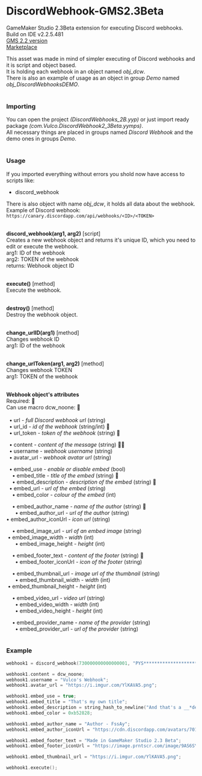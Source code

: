 # DiscordWebhook-GMS2.3Beta
 GameMaker Studio 2.3Beta extension for executing Discord webhooks.
Build on IDE v2.2.5.481 <br>
[GMS 2.2 version](https://github.com/DmitrijVC/DiscordWebhook-GMS2) <br>
[Marketplace](https://marketplace.yoyogames.com/publishers/4536/vulpes_coders)

This asset was made in mind of simpler executing of Discord webhooks and it is script and object based. <br>
It is holding each webhook in an object named *obj_dcw*. <br>
There is also an example of usage as an object in group *Demo* named *obj_DiscordWebhooksDEMO*. <br>
<br>

### Importing
You can open the project *(DiscordWebhooks_2B.yyp)* or just import ready package *(com.Vulco.DiscordWebhook2_3Beta.yymps)*. <br>
All necessary things are placed in groups named *Discord Webhook* and the demo ones in groups *Demo*. <br>
<br>

### Usage
If you imported everything without errors you shold now have access to scripts like:

  - discord_webhook

There is also object with name *obj_dcw*, it holds all data about the webhook. <br>
Example of Discord webhook: <br>
`https://canary.discordapp.com/api/webhooks/<ID>/<TOKEN>` <br>
<br>


**discord_webhook(arg1, arg2)** [script] <br>
Creates a new webhook object and returns it's unique ID, which you need to edit or execute the webhook. <br>
arg1: ID of the webhook <br> 
arg2: TOKEN of the webhook <br> 
returns: Webhook object ID <br>
<br>


**execute()** [method] <br>
Execute the webhook. <br>
<br>

**destroy()** [method] <br>
Destroy the webhook object. <br>
<br>

**change_urlID(arg1)** [method] <br>
Changes webhook ID <br>
arg1: ID of the webhook <br> 
<br>

**change_urlToken(arg1, arg2)** [method] <br>
Changes webhook TOKEN <br>
arg1: TOKEN of the webhook <br> 
<br>


**Webhook object's attributes** <br>
Required: 🔹 <br>
Can use macro dcw_noone: 🔸 <br><br>
­ ­ • url *- full Discord webhook url* (string) <br>
­ ­ • url_id *- id of the webhook* (string/int) 🔹 <br>
­ ­ • url_token *- token of the webhook* (string) 🔹 <br>
  
­ ­ • content *- content of the message* (string) 🔹🔸 <br>
­ ­ • username *- webhook username* (string) <br>
­ ­ • avatar_url *- webhook avatar url* (string) <br>
  
­ ­ • embed_use *- enable or disable embed* (bool) <br>
­ ­ ­ ­ • embed_title *- title of the embed* (string) 🔸 <br>
­ ­ ­ ­ • embed_description *- description of the embed* (string) 🔸 <br>
­ ­ ­ ­ • embed_url *- url of the embed* (string) <br>
­ ­ ­ ­ • embed_color *- colour of the embed* (int) <br>
  
­ ­ ­ ­ • embed_author_name *- name of the author* (string) 🔸 <br>
­ ­ ­ ­ ­ ­ • embed_author_url *- url of the author* (string) <br>
­ ­ ­ ­ ­ ­ • embed_author_iconUrl *- icon url* (string) <br>
  
­ ­ ­ ­ • embed_image_url *- url of an embed image* (string) <br>
­ ­ ­ ­ ­ ­ • embed_image_width *- width* (int) <br>
­ ­ ­ ­ ­ ­ • embed_image_height *- height* (int) <br>
  
­ ­ ­ ­ • embed_footer_text *- content of the footer* (string) 🔸 <br>
­ ­ ­ ­ ­ ­ • embed_footer_iconUrl *- icon of the footer* (string) <br>
  
­ ­ ­ ­ • embed_thumbnail_url *- image url of the thumbnail* (string) <br>
­ ­ ­ ­ ­ ­ • embed_thumbnail_width *- width* (int) <br>
­ ­ ­ ­ ­ ­ • embed_thumbnail_height *- height* (int) <br>
  
­ ­ ­ ­ • embed_video_url  *- video url* (string) <br>
­ ­ ­ ­ ­ ­ • embed_video_width *- width* (int) <br>
­ ­ ­ ­ ­ ­ • embed_video_height *- height* (int) <br>
  
­ ­ ­ ­ • embed_provider_name *- name of the provider* (string) <br>
­ ­ ­ ­ ­ ­ • embed_provider_url *- url of the provider* (string) <br>
<br>

### Example
```cpp
webhook1 = discord_webhook(730000000000000001, "PYS*************************************************************7QH8");

webhook1.content = dcw_noone;
webhook1.username = "Vulco's Webhook";
webhook1.avatar_url = "https://i.imgur.com/YlKAVA5.png";

webhook1.embed_use = true;
webhook1.embed_title = "That's my own title";
webhook1.embed_description = string_hash_to_newline("And that's a __*description*__#in multiple lines!!");
webhook1.embed_color = 0xb52828;

webhook1.embed_author_name = "Author - FssAy";
webhook1.embed_author_iconUrl = "https://cdn.discordapp.com/avatars/701563061735129138/8dea766fcfd4cb02809ad59032d4eaa0.png";

webhook1.embed_footer_text = "Made in GameMaker Studio 2.3 Beta";
webhook1.embed_footer_iconUrl = "https://image.prntscr.com/image/9AS6SYxWSdS_cBt47VDvlw.png";

webhook1.embed_thumbnail_url = "https://i.imgur.com/YlKAVA5.png";

webhook1.execute();
```
<br>
